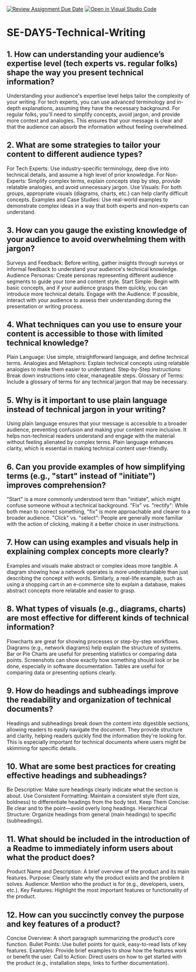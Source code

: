 [![Review Assignment Due Date](https://classroom.github.com/assets/deadline-readme-button-22041afd0340ce965d47ae6ef1cefeee28c7c493a6346c4f15d667ab976d596c.svg)](https://classroom.github.com/a/zsAR-pyY)
[![Open in Visual Studio Code](https://classroom.github.com/assets/open-in-vscode-2e0aaae1b6195c2367325f4f02e2d04e9abb55f0b24a779b69b11b9e10269abc.svg)](https://classroom.github.com/online_ide?assignment_repo_id=18607640&assignment_repo_type=AssignmentRepo)
# SE-DAY5-Technical-Writing
## 1. How can understanding your audience’s expertise level (tech experts vs. regular folks) shape the way you present technical information?
Understanding your audience's expertise level helps tailor the complexity of your writing. For tech experts, you can use advanced terminology and in-depth explanations, assuming they have the necessary background. For regular folks, you'll need to simplify concepts, avoid jargon, and provide more context and analogies. This ensures that your message is clear and that the audience can absorb the information without feeling overwhelmed.
## 2. What are some strategies to tailor your content to different audience types?
For Tech Experts: Use industry-specific terminology, deep dive into technical details, and assume a high level of prior knowledge.
For Non-Experts: Simplify complex terms, explain concepts step by step, provide relatable analogies, and avoid unnecessary jargon.
Use Visuals: For both groups, appropriate visuals (diagrams, charts, etc.) can help clarify difficult concepts.
Examples and Case Studies: Use real-world examples to demonstrate complex ideas in a way that both experts and non-experts can understand.

## 3. How can you gauge the existing knowledge of your audience to avoid overwhelming them with jargon?
Surveys and Feedback: Before writing, gather insights through surveys or informal feedback to understand your audience's technical knowledge.
Audience Personas: Create personas representing different audience segments to guide your tone and content style.
Start Simple: Begin with basic concepts, and if your audience grasps them quickly, you can introduce more technical details.
Engage with the Audience: If possible, interact with your audience to assess their understanding during the presentation or writing process.
## 4. What techniques can you use to ensure your content is accessible to those with limited technical knowledge?
Plain Language: Use simple, straightforward language, and define technical terms.
Analogies and Metaphors: Explain technical concepts using relatable analogies to make them easier to understand.
Step-by-Step Instructions: Break down instructions into clear, manageable steps.
Glossary of Terms: Include a glossary of terms for any technical jargon that may be necessary.
## 5. Why is it important to use plain language instead of technical jargon in your writing?

Using plain language ensures that your message is accessible to a broader audience, preventing confusion and making your content more inclusive. It helps non-technical readers understand and engage with the material without feeling alienated by complex terms. Plain language enhances clarity, which is essential in making technical content user-friendly.

## 6. Can you provide examples of how simplifying terms (e.g., "start" instead of "initiate") improves comprehension?
"Start" is a more commonly understood term than "initiate", which might confuse someone without a technical background.
"Fix" vs. "rectify": While both mean to correct something, "fix" is more approachable and clearer to a broader audience.
"Click" vs. "select": People are generally more familiar with the action of clicking, making it a better choice in user instructions.

## 7. How can using examples and visuals help in explaining complex concepts more clearly?

Examples and visuals make abstract or complex ideas more tangible. A diagram showing how a network operates is more understandable than just describing the concept with words. Similarly, a real-life example, such as using a shopping cart in an e-commerce site to explain a database, makes abstract concepts more relatable and easier to grasp.

## 8. What types of visuals (e.g., diagrams, charts) are most effective for different kinds of technical information?
Flowcharts are great for showing processes or step-by-step workflows.
Diagrams (e.g., network diagrams) help explain the structure of systems.
Bar or Pie Charts are useful for presenting statistics or comparing data points.
Screenshots can show exactly how something should look or be done, especially in software documentation.
Tables are useful for comparing data or presenting options clearly.

## 9. How do headings and subheadings improve the readability and organization of technical documents?
Headings and subheadings break down the content into digestible sections, allowing readers to easily navigate the document. They provide structure and clarity, helping readers quickly find the information they're looking for. This is especially important for technical documents where users might be skimming for specific details.

## 10. What are some best practices for creating effective headings and subheadings?

Be Descriptive: Make sure headings clearly indicate what the section is about.
Use Consistent Formatting: Maintain a consistent style (font size, boldness) to differentiate headings from the body text.
Keep Them Concise: Be clear and to the point—avoid overly long headings.
Hierarchical Structure: Organize headings from general (main headings) to specific (subheadings).

## 11. What should be included in the introduction of a Readme to immediately inform users about what the product does?
Product Name and Description: A brief overview of the product and its main features.
Purpose: Clearly state why the product exists and the problem it solves.
Audience: Mention who the product is for (e.g., developers, users, etc.).
Key Features: Highlight the most important features or functionality of the product.

## 12. How can you succinctly convey the purpose and key features of a product?
Concise Overview: A short paragraph summarizing the product’s core function.
Bullet Points: Use bullet points for quick, easy-to-read lists of key features.
Examples: Provide brief examples to show how the features work or benefit the user.
Call to Action: Direct users on how to get started with the product (e.g., installation steps, links to further documentation).






